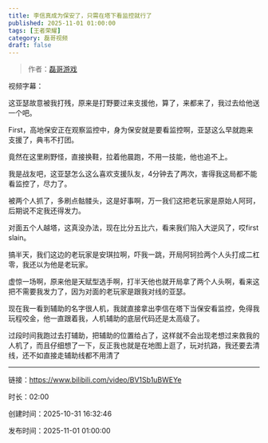 ```yaml
---
title: 李信真成为保安了，只需在塔下看监控就行了
published: 2025-11-01 01:00:00
tags: [王者荣耀]
category: 磊哥视频
draft: false
---
```



> 作者：[磊哥游戏](https://space.bilibili.com/268941858)

视频字幕：

这亚瑟故意被我打残，原来是打野要过来支援他，算了，来都来了，我过去给他送一个吧。

First，高地保安正在观察监控中，身为保安就是要看监控啊，亚瑟这么早就跑来支援了，典韦不打团。

竟然在这里刷野怪，直接换鞋，拉着他晨跑，不用一技能，他也追不上。

我是战友吧，这亚瑟怎么这么喜欢支援队友，4分钟去了两次，害得我这局都不能看监控了，尽力了。

被两个人抓了，多刷点骷髅头，这是好事啊，万一我们这把老玩家是原始人阿珂，后期说不定我还得发力。

对面五个人越塔，这真没办法，现在比分五比六，看来我们陷入大逆风了，哎first slain。

搞半天，我们这边的老玩家是安琪拉啊，吓我一跳，开局阿轲捡两个人头打成二杠零，我还以为他是老玩家。

虚惊一场啊，原来他是天赋型选手啊，打半天他也就开局拿了两个人头啊，看来这把不需要我发力了，因为对面的老玩家是跟我对线的亚瑟。

现在我一看到辅助的名字很人机，我就直接拿出李信在塔下当保安看监控，免得我玩程咬金，他一直跟着我，人机辅助的底层代码还是太高级了。

过段时间我跑过去打辅助，把辅助的位置给占了，这样就不会出现老想过来救我的人机了，而且仔细想了一下，反正我也就是在地图上逛了，玩对抗路，我还要去清线，还不如直接走辅助线都不用清了

---

链接：https://www.bilibili.com/video/BV1Sb1uBWEYe

时长：02:00

创建时间：2025-10-31 16:32:46

发布时间：2025-11-01 01:00:00
